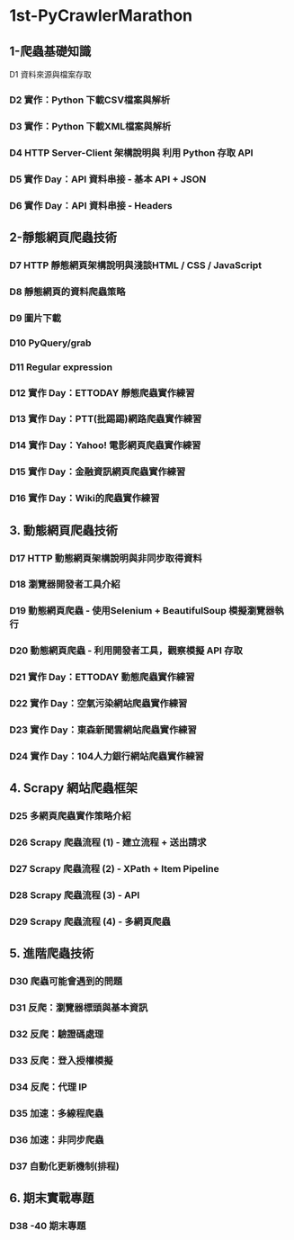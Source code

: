 # 1st-PyCrawlerMarathon

## 1-爬蟲基礎知識

D1  資料來源與檔案存取
### D2  實作：Python 下載CSV檔案與解析
### D3  實作：Python 下載XML檔案與解析
### D4  HTTP Server-Client 架構說明與 利用 Python 存取 API
### D5  實作 Day：API 資料串接 - 基本 API + JSON
### D6  實作 Day：API 資料串接 - Headers

## 2-靜態網頁爬蟲技術

### D7  HTTP 靜態網頁架構說明與淺談HTML / CSS / JavaScript
### D8  靜態網頁的資料爬蟲策略
### D9  圖片下載
### D10 PyQuery/grab
### D11 Regular expression
### D12 實作 Day：ETTODAY 靜態爬蟲實作練習
### D13 實作 Day：PTT(批踢踢)網路爬蟲實作練習
### D14 實作 Day：Yahoo! 電影網頁爬蟲實作練習
### D15 實作 Day：金融資訊網頁爬蟲實作練習
### D16 實作 Day：Wiki的爬蟲實作練習

## 3. 動態網頁爬蟲技術

### D17 HTTP 動態網頁架構說明與非同步取得資料
### D18 瀏覽器開發者工具介紹
### D19 動態網頁爬蟲 - 使用Selenium + BeautifulSoup 模擬瀏覽器執行
### D20 動態網頁爬蟲 - 利用開發者工具，觀察模擬 API 存取
### D21 實作 Day：ETTODAY 動態爬蟲實作練習
### D22 實作 Day：空氣污染網站爬蟲實作練習
### D23 實作 Day：東森新聞雲網站爬蟲實作練習
### D24 實作 Day：104人力銀行網站爬蟲實作練習

## 4. Scrapy 網站爬蟲框架

### D25 多網頁爬蟲實作策略介紹
### D26 Scrapy 爬蟲流程 (1) - 建立流程 + 送出請求
### D27 Scrapy 爬蟲流程 (2) - XPath + Item Pipeline
### D28 Scrapy 爬蟲流程 (3) - API
### D29 Scrapy 爬蟲流程 (4) - 多網頁爬蟲

## 5. 進階爬蟲技術
### D30 爬蟲可能會遇到的問題
### D31 反爬：瀏覽器標頭與基本資訊
### D32 反爬：驗證碼處理
### D33 反爬：登入授權模擬
### D34 反爬：代理 IP
### D35 加速：多線程爬蟲
### D36 加速：非同步爬蟲
### D37 自動化更新機制(排程)

## 6. 期末實戰專題

### D38 -40 期末專題

